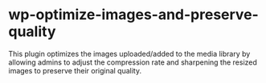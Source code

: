 # wp-optimize-images-and-preserve-quality
This plugin optimizes the images uploaded/added to the media library by allowing admins to adjust the compression rate and sharpening the resized images to preserve their original quality.
